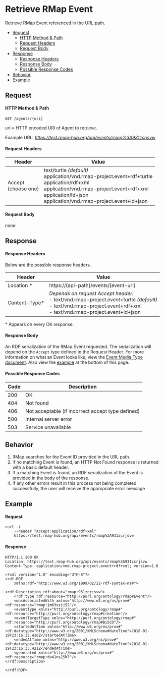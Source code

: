 # Retrieve RMap Event
Retrieve RMap Event referenced in the URL path. 

* [Request](#request)
  * [HTTP Method & Path](#http-method--path)
  * [Request Headers](#request-headers)
  * [Request Body](#request-body)
* [Response](#response)
  * [Response Headers](#response-headers)
  * [Response Body](#response-body)
  * [Possible Response Codes](#possible-response-codes)
* [Behavior](#behavior)
* [Example](#example)

## Request

#### HTTP Method & Path
```
GET /agents/{uri}
```
uri = HTTP encoded URI of Agent to retrieve. 

Example URL: _https://test.rmap-hub.org/api/events/rmap%3A931zcrjsvw_

#### Request Headers
| Header | Value |
|---------|------|
| Accept<br>(choose one) | text/turtle _(default)_<br>application/vnd.rmap-project.event+rdf+turtle <br>application/rdf+xml <br>application/vnd.rmap-project.event+rdf+xml <br>application/ld+json <br>application/vnd.rmap-project.event+ld+json|

#### Request Body
none

## Response
#### Response Headers

Below are the possible response headers.

| Header | Value |
|---------|------|
| Location * | https://{api-path}/events/{event-uri}|
|Content-Type* |_Depends on request Accept header:_<br>- text/vnd.rmap-project.event+turtle  _(default)_<br>- text/vnd.rmap-project.event+rdf+xml<br>- text/vnd.rmap-project.event+ld+json |

\* Appears on every OK response.

#### Response Body
An RDF serialization of the RMap Event requested. The serialization will depend on the `Accept` type defined in the Request Header. For more information on what an Event looks like, view the [Event Media Type document](event-media-type.md). Also view the [example](#example) at the bottom of this page.

#### Possible Response Codes
| Code| Description |
|---------|------|
| 200| OK |
| 404| Not found |
| 406 | Not acceptable (if incorrect accept type defined) |
| 500| Internal server error|
| 503| Service unavailable|

## Behavior
1. RMap searches for the Event ID provided in the URL path. 
2. If no matching Event is found, an HTTP Not Found response is returned with a basic default header.
3. If a matching Event is found, an RDF serialization of the Event is provided in the body of the response.
4. If any other errors result in this process not being completed successfully, the user will receive the appropriate error message 

## Example

#### Request
```
curl -i 
    --header "Accept:application/rdf+xml"
    https://test.rmap-hub.org/api/events/rmap%3A931zcrjsvw
```
#### Response
```
HTTP/1.1 200 OK
Location: https://test.rmap-hub.org/api/events/rmap%3A931zcrjsvw
Content-Type: application/vnd.rmap-project.event+rdf+xml; version=1.0

<?xml version="1.0" encoding="UTF-8"?>
<rdf:RDF
	xmlns:rdf="http://www.w3.org/1999/02/22-rdf-syntax-ns#">

<rdf:Description rdf:about="rmap:931zcrjsvw">
	<rdf:type rdf:resource="http://purl.org/ontology/rmap#Event"/>
	<wasAssociatedWith xmlns="http://www.w3.org/ns/prov#" rdf:resource="rmap:jm63xsjj52"/>
	<eventType xmlns="http://purl.org/ontology/rmap#" rdf:resource="http://purl.org/ontology/rmap#creation"/>
	<eventTargetType xmlns="http://purl.org/ontology/rmap#" rdf:resource="http://purl.org/ontology/rmap#DiSCO"/>
	<startedAtTime xmlns="http://www.w3.org/ns/prov#" rdf:datatype="http://www.w3.org/2001/XMLSchema#dateTime">2018-01-19T23:16:33.416Z</startedAtTime>
	<endedAtTime xmlns="http://www.w3.org/ns/prov#" rdf:datatype="http://www.w3.org/2001/XMLSchema#dateTime">2018-01-19T23:16:33.421Z</endedAtTime>
	<generated xmlns="http://www.w3.org/ns/prov#" rdf:resource="rmap:dv41ns25h7"/>
</rdf:Description>

</rdf:RDF>
```
